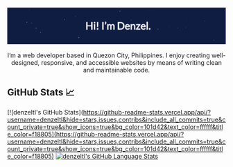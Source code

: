 [![Header banner](https://raw.githubusercontent.com/denzeltl/denzeltl/main/assets/header-banner.gif)](https://www.denzeltl.com/)

<div align="center">
<p>I’m a web developer based in Quezon City, Philippines. I enjoy creating well-designed, responsive, and accessible websites by means of writing clean and maintainable code.</p>
</div>

<!-- ### Hi there 👋 -->
<!-- ## Languages, Frameworks, Tools  -->

## GitHub Stats 📈

[![denzeltl's GitHub Stats](https://github-readme-stats.vercel.app/api/?username=denzeltl&hide=stars,issues,contribs&include_all_commits=true&count_private=true&show_icons=true&bg_color=101d42&text_color=ffffff&title_color=f18805](https://github-readme-stats.vercel.app/api/?username=denzeltl&hide=stars,issues,contribs&include_all_commits=true&count_private=true&show_icons=true&bg_color=101d42&text_color=ffffff&title_color=f18805)
[![denzeltl's GitHub Language Stats](https://github-readme-stats.vercel.app/api/top-langs/?username=denzeltl&langs_count=6&hide=ruby&layout=compact&bg_color=101d42&text_color=ffffff&title_color=f18805)](https://github-readme-stats.vercel.app/api/top-langs/?username=denzeltl&langs_count=6&hide=ruby&layout=compact&bg_color=101d42&text_color=ffffff&title_color=f18805)
